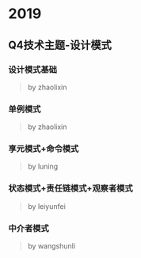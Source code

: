 # 2019

## Q4技术主题-设计模式

### 设计模式基础
> by zhaolixin

### 单例模式
> by zhaolixin

### 享元模式+命令模式
> by luning

### 状态模式+责任链模式+观察者模式
> by leiyunfei

### 中介者模式
> by wangshunli



